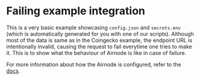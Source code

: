 # Failing example integration

This is a very basic example showcasing `config.json` and `secrets.env` (which is automatically generated for you with
one of our scripts). Although most of the data is same as in the Coingecko example, the endpoint URL is intentionally
invalid, causing the request to fail everytime one tries to make it. This is to show what the behaviour of Airnode is
like in case of failure.

For more information about how the Airnode is configured, refer to the
[docs](https://docs.api3.org/reference/airnode/latest/understand/configuring.html).
